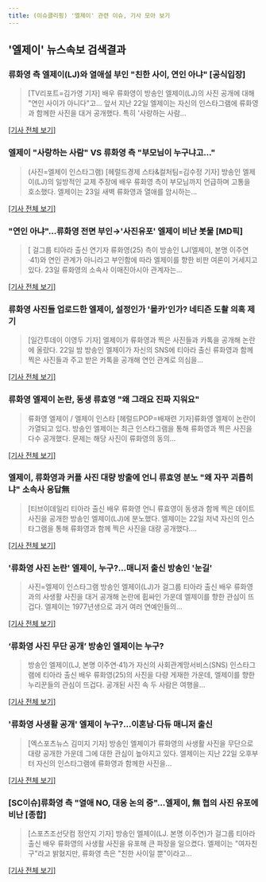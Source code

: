 ```yaml
---
title: (이슈클리핑) '엘제이' 관련 이슈, 기사 모아 보기
---
```

## **'엘제이'** 뉴스속보 검색결과
### 류화영 측 엘제이(LJ)와 열애설 부인 "친한 사이, 연인 아냐" [공식입장]

>[TV리포트=김가영 기자] 배우 류화영이 방송인 엘제이(LJ)의 사진 공개에 대해 "연인 사이가 아니다"고... 앞서 지난 22일 엘제이는 자신의 인스타그램에 류화영과 함께한 사진을 대거 공개했다. 특히 '사랑하는 사람...

[[기사 전체 보기]](http://www.tvreport.co.kr/?c=news&m=newsview&idx=1076013)

### 엘제이 "사랑하는 사람" VS 류화영 측 "부모님이 누구냐고…"

>(사진=엘제이 인스타그램) [헤럴드경제 스타&컬처팀=김수정 기자] 방송인 엘제이(LJ)의 일방적인 교제 주장에 배우 류화영 측이 부모님까지 언급하며 고통을 호소했다. 엘제이는 23일 새벽 류화영과 열애를 암시하는...

[[기사 전체 보기]](http://biz.heraldcorp.com/culture/view.php?ud=201808230840117586339_1)

### "연인 아냐"…류화영 전면 부인→'사진유포' 엘제이 비난 봇물 [MD픽]

>[ 걸그룹 티아라 출신 연기자 류화영(25) 측이 방송인 LJ(엘제이, 본명 이주연·41)와 연인 관계가 아니라고 부인함에 따라 엘제이를 향한 비판 여론이 거세지고 있다. 23일 류화영의 소속사 이매진아시아 관계자는...

[[기사 전체 보기]](http://www.mydaily.co.kr/new_yk/html/read.php?newsid=201808230908716847&ext=na)

### 류화영 사진들 업로드한 엘제이, 설정인가 '몰카'인가? 네티즌 도촬 의혹 제기

>[일간투데이 이영두 기자] 엘제이가 류화영과 찍은 사진들과 카톡을 공개해 논란에 올랐다. 22일 밤 방송인 엘제이가 자신의 SNS에 티아라 출신 류화영과 함께 찍은 사진들과 주고 받은 카톡을 공개해 연인 관계로 의심을...

[[기사 전체 보기]](http://www.dtoday.co.kr/news/articleView.html?idxno=275977)

### 류화영 엘제이 논란, 동생 류효영 "왜 그래요 진짜 지워요"

>류화영 엘제이 / 엘제이 인스타 [헤럴드POP=배재련 기자]류화영 엘제이 논란이 가열되고 있다. 방송인 엘제이는 최근 인스타그램을 통해 류화영과 찍은 사진을 다수 공개했다. 문제는 해당 사진이 류화영의 동의...

[[기사 전체 보기]](http://biz.heraldcorp.com/view.php?ud=201808230805047478294_1)

### 엘제이, 류화영과 커플 사진 대량 방출에 언니 류효영 분노 "왜 자꾸 괴롭히냐" 소속사 응답無

>[티브이데일리 티아라 출신 배우 류화영 언니 류효영이 동생과 함께 찍은 데이트 사진을 공개한 방송인 엘제이(LJ)에 분노했다. 엘제이는 22일 저녁 자신의 인스타그램을 통해 류화영과 함께 찍은 사진을 대량 공개했다....

[[기사 전체 보기]](http://tvdaily.asiae.co.kr/read.php3?aid=15349800111387422002)

### '류화영 사진 논란' 엘제이, 누구?…매니저 출신 방송인 '눈길'

>사진=엘제이 인스타그램 방송인 엘제이(LJ)가 걸그룹 티아라 출신 배우 류화영과의 사생활 사진을 대거 공개해 논란에 휩싸인 가운데 엘제이를 향한 관심이 뜨겁다. 엘제이는 1977년생으로 과거 여러 연예인들의...

[[기사 전체 보기]](http://sports.hankooki.com/lpage/entv/201808/sp20180823083044136730.htm)

### ‘류화영 사진 무단 공개’ 방송인 엘제이는 누구?

>방송인 엘제이(LJ, 본명 이주연·41)가 자신의 사회관계망서비스(SNS) 인스타그램에 티아라 출신 배우 류화영(25)의 사진을 다량 게재한 가운데, 엘제이를 향한 누리꾼들의 관심이 뜨겁다. 공개된 사진 속 두 사람은 여행을...

[[기사 전체 보기]](http://sports.khan.co.kr/news/sk_index.html?art_id=201808230838003&sec_id=540101&pt=nv)

### '류화영 사생활 공개' 엘제이 누구?…이혼남·다듀 매니저 출신

>[엑스포츠뉴스 김미지 기자] 방송인 엘제이가 류화영의 사생활 사진을 무단으로 대량 공개한 가운데 그에 대한 관심이 높아지고 있다. 엘제이는 지난 22일 오후부터 자신의 인스타그램에 류화영과 함께한 사진을...

[[기사 전체 보기]](http://www.xportsnews.com/?ac=article_view&entry_id=1011144)

### [SC이슈]류화영 측 "열애 NO, 대응 논의 중"…엘제이, 無 협의 사진 유포에 비난 [종합]

>[스포츠조선닷컴 정안지 기자] 방송인 엘제이(LJ. 본명 이주연)가 걸그룹 티아라 출신 배우 류화영의 사생활 사진을 유포해 큰 파장을 일으켰다. 엘제이는 "여자친구"라고 밝혔지만, 류화영 측은 "친한 사이일 뿐"이라고...

[[기사 전체 보기]](http://sports.chosun.com/news/ntype.htm?id=201808240100210550016006&servicedate=20180823)


